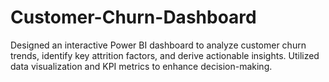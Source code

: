 # Customer-Churn-Dashboard
Designed an interactive Power BI dashboard to analyze customer churn trends, identify key attrition factors, and derive actionable insights. Utilized data visualization and KPI metrics to enhance decision-making.
